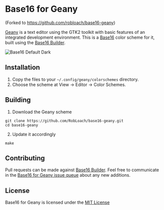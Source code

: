 # Base16 for Geany

(Forked to https://github.com/robloach/base16-geany)

[Geany](http://geany.org) is a text editor using the GTK2 toolkit with basic
features of an integrated development environment. This is a
[Base16](https://github.com/chriskempson/base16) color scheme for it, built using the [Base16 Builder](https://github.com/chriskempson/base16-builder).

![Base16 Default Dark](https://raw.github.com/robloach/base16-geany/master/base16-default.dark.png)


## Installation

1. Copy the files to your `~/.config/geany/colorschemes` directory.
2. Choose the scheme at View -> Editor -> Color Schemes.


## Building

1. Download the Geany scheme
  ```
  git clone https://github.com/RobLoach/base16-geany.git
  cd base16-geany
  ```

2. Update it accordingly
  ```
  make
  ```

## Contributing

Pull requests can be made against [Base16 Builder](http://github.com/chriskempson/base16-builder).
Feel free to communicate in the [Base16 for Geany issue queue](https://github.com/RobLoach/base16-geany/issues)
about any new additions.


## License

Base16 for Geany is licensed under the [MIT License](https://github.com/robloach/base16-geany/blob/master/LICENSE.md)
